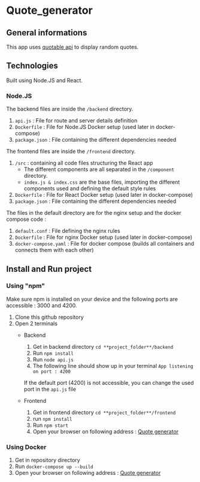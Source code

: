 # Quote_generator

## General informations

This app uses [quotable api](https://api.quotable.io/quotes/random) to display random quotes.

## Technologies

Built using Node.JS and React.

### Node.JS

The backend files are inside the ```/backend``` directory.
1. ```api.js``` : File for route and server details definition
2. ```Dockerfile``` : File for Node.JS Docker setup (used later in docker-compose)
3. ```package.json``` : File containing the different dependencies needed

The frontend files are inside the ```/frontend``` directory.
1. ```/src``` : containing all code files structuring the React app
    * The different components are all separated in the ```/component``` directory.
    * ```index.js & index.css``` are the base files, importing the different components used and defining the default style rules
2. ```Dockerfile``` : File for React Docker setup (used later in docker-compose)
3. ```package.json``` : File containing the different dependencies needed

The files in the default directory are for the nginx setup and the docker compose code :
1. ```default.conf``` : File defining the nginx rules
2. ```Dockerfile``` : File for nginx Docker setup (used later in docker-compose)
3. ```docker-compose.yaml``` : File for docker compose (builds all containers and connects them with each other)

## Install and Run project

### Using "npm"

Make sure npm is installed on your device and the following ports are accessible : 3000 and 4200.

1. Clone this github repository
2. Open 2 terminals
    * Backend
        1. Get in backend directory ```cd **project_folder**/backend```
        2. Run ```npm install```
        3. Run ```node api.js```
        4. The following line should show up in your terminal ```App listening on port : 4200```

        If the default port (4200) is not accessible, you can change the used port in the ```api.js``` file
    * Frontend
        1. Get in frontend directory ```cd **project_folder**/frontend```
        2. run ```npm install```
        3. Run ```npm start```
        4. Open your browser on following address : [Quote generator](http://localhost:3000)

### Using Docker

1. Get in repository directory
2. Run ```docker-compose up --build```
3. Open your browser on following address : [Quote generator](http://localhost:8000)